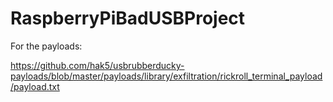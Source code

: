 # RaspberryPiBadUSBProject


For the payloads: 

https://github.com/hak5/usbrubberducky-payloads/blob/master/payloads/library/exfiltration/rickroll_terminal_payload/payload.txt 



